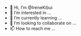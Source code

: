 - 👋 Hi, I’m @IreneKibui
- 👀 I’m interested in ...
- 🌱 I’m currently learning ...
- 💞️ I’m looking to collaborate on ...
- 📫 How to reach me ...

<!---
IreneKibui/IreneKibui is a ✨ special ✨ repository because its `README.md` (this file) appears on your GitHub profile.
You can click the Preview link to take a look at your changes.
--->
